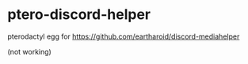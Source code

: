 # ptero-discord-helper
pterodactyl egg for https://github.com/eartharoid/discord-mediahelper

(not working)

